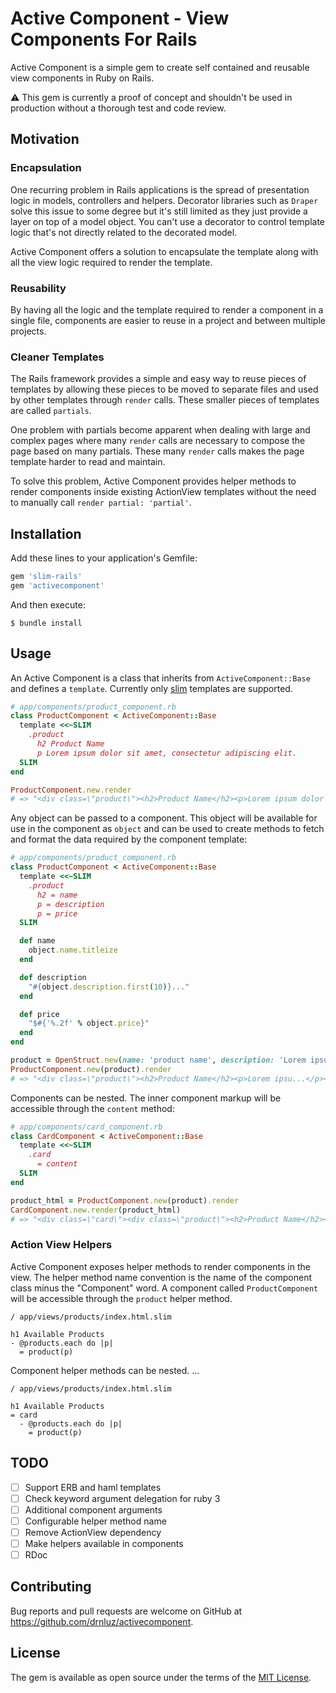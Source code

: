 # Active Component - View Components For Rails

Active Component is a simple gem to create self contained and reusable view components in Ruby on Rails.

⚠️ This gem is currently a proof of concept and shouldn't be used in production without a thorough test and code review.

## Motivation

### Encapsulation

One recurring problem in Rails applications is the spread of presentation logic in models, controllers and helpers. Decorator libraries such as `Draper` solve this issue to some degree but it's still limited as they just provide a layer on top of a model object. You can't use a decorator to control template logic that's not directly related to the decorated model.

Active Component offers a solution to encapsulate the template along with all the view logic required to render the template.

### Reusability

By having all the logic and the template required to render a component in a single file, components are easier to reuse in a project and between multiple projects.

### Cleaner Templates

The Rails framework provides a simple and easy way to reuse pieces of templates by allowing these pieces to be moved to separate files and used by other templates through `render` calls. These smaller pieces of templates are called `partials`.

One problem with partials become apparent when dealing with large and complex pages where many `render` calls are necessary to compose the page based on many partials. These many `render` calls makes the page template harder to read and maintain.

To solve this problem, Active Component provides helper methods to render components inside existing ActionView templates without the need to manually call `render partial: 'partial'`.

## Installation

Add these lines to your application's Gemfile:

```ruby
gem 'slim-rails'
gem 'activecomponent'
```

And then execute:

    $ bundle install

## Usage

An Active Component is a class that inherits from `ActiveComponent::Base` and defines a `template`. Currently only [slim](https://github.com/slim-template/slim) templates are supported.

```ruby
# app/components/product_component.rb
class ProductComponent < ActiveComponent::Base
  template <<~SLIM
    .product
      h2 Product Name
      p Lorem ipsum dolor sit amet, consectetur adipiscing elit.
  SLIM
end

ProductComponent.new.render
# => "<div class=\"product\"><h2>Product Name</h2><p>Lorem ipsum dolor sit amet, consectetur adipiscing elit.</p></div>"
```

Any object can be passed to a component. This object will be available for use in the component as `object` and can be used to create methods to fetch and format the data required by the component template:

```ruby
# app/components/product_component.rb
class ProductComponent < ActiveComponent::Base
  template <<~SLIM
    .product
      h2 = name
      p = description
      p = price
  SLIM

  def name
    object.name.titleize
  end

  def description
    "#{object.description.first(10)}..."
  end

  def price
    "$#{'%.2f' % object.price}"
  end
end

product = OpenStruct.new(name: 'product name', description: 'Lorem ipsum dolor sit amet', price: 42)
ProductComponent.new(product).render
# => "<div class=\"product\"><h2>Product Name</h2><p>Lorem ipsu...</p><p>$42.00</p></div>"
```

Components can be nested. The inner component markup will be accessible through the `content` method:

```ruby
# app/components/card_component.rb
class CardComponent < ActiveComponent::Base
  template <<~SLIM
    .card
      = content
  SLIM
end

product_html = ProductComponent.new(product).render
CardComponent.new.render(product_html)
# => "<div class=\"card\"><div class=\"product\"><h2>Product Name</h2><p>Lorem ipsu...</p><p>$42.00</p></div></div>"
```

### Action View Helpers

Active Component exposes helper methods to render components in the view. The helper method name convention is the name of the component class minus the "Component" word. A component called `ProductComponent` will be accessible through the `product` helper method.

```slim
/ app/views/products/index.html.slim

h1 Available Products
- @products.each do |p|
  = product(p)
```

Component helper methods can be nested. ...

```slim
/ app/views/products/index.html.slim

h1 Available Products
= card
  - @products.each do |p|
    = product(p)
```

## TODO

- [ ] Support ERB and haml templates
- [ ] Check keyword argument delegation for ruby 3
- [ ] Additional component arguments
- [ ] Configurable helper method name
- [ ] Remove ActionView dependency
- [ ] Make helpers available in components
- [ ] RDoc

## Contributing

Bug reports and pull requests are welcome on GitHub at https://github.com/drnluz/activecomponent.

## License

The gem is available as open source under the terms of the [MIT License](https://opensource.org/licenses/MIT).
